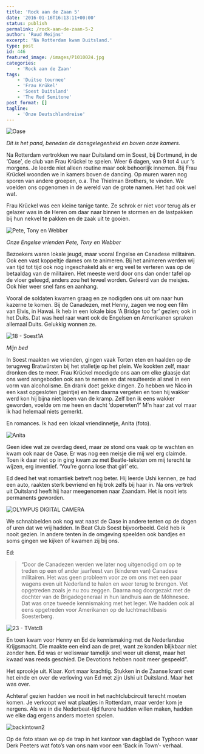 ```yaml
---
title: 'Rock aan de Zaan 5'
date: '2016-01-16T16:13:11+00:00'
status: publish
permalink: /rock-aan-de-zaan-5-2
author: 'Ruud Meijns'
excerpt: 'Na Rotterdam kwam Duitsland.'
type: post
id: 446
featured_image: /images/P1010024.jpg
categories:
    - 'Rock aan de Zaan'
tags:
    - 'Duitse tournee'
    - 'Frau Krükel'
    - 'Soest Duitsland'
    - 'The Red Semitone'
post_format: []
tagline:
    - 'Onze Deutschlandreise'
---
```

![Oase](/images/Oase.bmp)

*Dit is het pand, beneden de dansgelegenheid en boven onze kamers.*

Na Rotterdam vertrokken we naar Duitsland om in Soest, bij Dortmund, in de ‘Oase’, de club van Frau Krückel te spelen. Weer 6 dagen, van 9 tot 4 uur ‘s morgens. Je leerde niet alleen routine maar ook behoorlijk innemen. Bij Frau Krückel woonden we in kamers boven de dancing. Op muren waren nog sporen van andere groepen, o.a. The Thielman Brothers, te vinden. We voelden ons opgenomen in de wereld van de grote namen. Het had ook wel wat.

Frau Krückel was een kleine tanige tante. Ze schrok er niet voor terug als er gelazer was in de Heren om daar naar binnen te stormen en de lastpakken bij hun nekvel te pakken en de zaak uit te gooien.

![Pete, Tony en Webber](/images/Pete-Tony-en-Webber.bmp)

*Onze Engelse vrienden Pete, Tony en Webber*

Bezoekers waren lokale jeugd, maar vooral Engelse en Canadese militairen. Ook een vast koppeltje dames om te animeren. Bij het animeren werden wij van tijd tot tijd ook nog ingeschakeld als er erg veel te verteren was op de betaaldag van de militairen. Het meeste werd door ons dan onder tafel op de vloer geleegd, anders zou het teveel worden. Geleerd van de meisjes. Ook hier weer snel fans en aanhang.

Vooral de soldaten kwamen graag en ze nodigden ons uit om naar hun kazerne te komen. Bij de Canadezen, met Henny, zagen we nog een film van Elvis, in Hawai. Ik heb in een lokale bios ‘A Bridge too far’ gezien; ook in het Duits. Dat was heel raar want ook de Engelsen en Amerikanen spraken allemaal Duits. Gelukkig wonnen ze.

![18 - Soest1A](/images/18-Soest1A.bmp)

*Mijn bed*

In Soest maakten we vrienden, gingen vaak Torten eten en haalden op de terugweg Bratwürsten bij het stalletje op het plein. We kookten zelf, maar dronken des te meer. Frau Krückel moedigde ons aan om elke glaasje dat ons werd aangeboden ook aan te nemen en dat resulteerde al snel in een vorm van alcoholisme. En drank doet gekke dingen. Zo hebben we Nico in een kast opgesloten (geintje) en hem daarna vergeten en toen hij wakker werd kon hij bijna niet lopen van de kramp. Zelf ben ik eens wakker geworden, voelde om me heen en dacht ‘doperwten?’ M’n haar zat vol maar ik had helemaal niets gemerkt.

En romances. Ik had een lokaal vriendinnetje, Anita (foto). 

![Anita](/images/Anita.bmp)

Geen idee wat ze overdag deed, maar ze stond ons vaak op te wachten en kwam ook naar de Oase. Er was nog een meisje die mij wel erg claimde. Toen ik daar niet op in ging kwam ze met Beatle-teksten om mij terecht te wijzen, erg inventief. ‘You’re gonna lose that girl’ etc.

Ed deed het wat romantiek betreft nog beter. Hij leerde Ushi kennen, ze had een auto, raakten sterk bevriend en hij trok zelfs bij haar in. Na ons vertrek uit Duitsland heeft hij haar meegenomen naar Zaandam. Het is nooit iets permanents geworden.

![OLYMPUS DIGITAL CAMERA](/images/P1010024.jpg)

We schnabbelden ook nog wat naast de Oase in andere tenten op de dagen of uren dat we vrij hadden. In Beat Club Soest bijvoorbeeld. Geld heb ik nooit gezien. In andere tenten in de omgeving speelden ook bandjes en soms gingen we kijken of kwamen zij bij ons.

Ed: 

> “Door de Canadezen werden we later nog uitgenodigd om op te treden op een of ander jaarfeest van (kinderen van) Canadese militairen. Het was geen probleem voor ze om ons met een paar wagens even uit Nederland te halen en weer terug te brengen. Vet opgetreden zoals je nu zou zeggen. Daarna nog doorgezakt met de dochter van de Brigadegeneraal in hun landhuis aan de Möhnesee. Dat was onze tweede kennismaking met het leger. We hadden ook al eens opgetreden voor Amerikanen op de luchtmachtbasis Soesterberg.

![23 - TVetcB](/images/23-TVetcB.bmp)

En toen kwam voor Henny en Ed de kennismaking met de Nederlandse Krijgsmacht. Die maakte een eind aan de pret, want ze konden blijkbaar niet zonder hen. Ed was er weliswaar tamelijk snel weer uit dienst, maar het kwaad was reeds geschied. De Devotions hebben nooit meer gespeeld”.

Het sprookje uit. Klaar. Kort maar krachtig. Stukken in de Zaanse krant over het einde en over de verloving van Ed met zijn Ushi uit Duitsland. Maar het was over.

Achteraf gezien hadden we nooit in het nachtclubcircuit terecht moeten komen. Je verkoopt wel wat plaatjes in Rotterdam, maar verder kom je nergens. Als we in die Nederbeat-tijd furore hadden willen maken, hadden we elke dag ergens anders moeten spelen.

![backintown2](/images/backintown2.bmp)

Op de foto staan we op de trap in het kantoor van dagblad de Typhoon waar Derk Peeters wat foto’s van ons nam voor een ‘Back in Town’- verhaal.